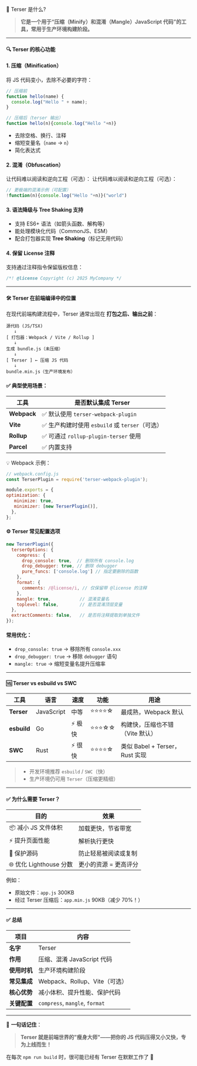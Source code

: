 🧩 Terser 是什么?

> **它是一个用于“压缩（Minify）和混淆（Mangle）JavaScript 代码”的工具，常用于生产环境构建阶段。**

---

#### 🔍 Terser 的核心功能

#### 1. **压缩（Minification）**
将 JS 代码变小，去除不必要的字符：

```js
// 压缩前
function hello(name) {
  console.log("Hello " + name);
}

// 压缩后（terser 输出）
function hello(n){console.log("Hello "+n)}
```

- 去除空格、换行、注释
- 缩短变量名（`name` → `n`）
- 简化表达式

#### 2. **混淆（Obfuscation）**
让代码难以阅读和逆向工程（可选）：
让代码难以阅读和逆向工程（可选）：

```js
// 更极端的混淆示例（可配置）
!function(n){console.log("Hello "+n)}("world")
```

#### 3. **语法降级与 Tree Shaking 支持**
- 支持 ES6+ 语法（如箭头函数、解构等）
- 能处理模块化代码（CommonJS、ESM）
- 配合打包器实现 **Tree Shaking**（标记无用代码）

#### 4. **保留 License 注释**
支持通过注释指令保留版权信息：

```js
/*! @license Copyright (c) 2025 MyCompany */
```

---

#### 🛠️ Terser 在前端编译中的位置

在现代前端构建流程中，Terser 通常出现在 **打包之后、输出之前**：

```
源代码 (JS/TSX)
   ↓
[ 打包器：Webpack / Vite / Rollup ]
   ↓
生成 bundle.js（未压缩）
   ↓
[ Terser ] ← 压缩 JS 代码
   ↓
bundle.min.js（生产环境发布）
```

#### ✅ 典型使用场景：

| 工具 | 是否默认集成 Terser |
|------|------------------|
| **Webpack** | ✅ 默认使用 `terser-webpack-plugin` |
| **Vite** | ✅ 生产构建时使用 `esbuild` 或 `terser`（可选） |
| **Rollup** | ✅ 可通过 `rollup-plugin-terser` 使用 |
| **Parcel** | ✅ 内置支持 |

💡 Webpack 示例：

```javascript
// webpack.config.js
const TerserPlugin = require('terser-webpack-plugin');

module.exports = {
optimization: {
   minimize: true,
   minimizer: [new TerserPlugin()],
  },
};
```

#### ⚙️ Terser 常见配置选项

```javascript
new TerserPlugin({
  terserOptions: {
    compress: {
      drop_console: true,  // 删除所有 console.log
      drop_debugger: true, // 删除 debugger
      pure_funcs: ['console.log'] // 指定要删除的函数
    },
    format: {
      comments: /@license/i, // 仅保留带 @license 的注释
    },
    mangle: true,           // 混淆变量名
    toplevel: false,        // 是否混淆顶层变量
  },
  extractComments: false,   // 是否将注释提取到单独文件
});
```
#### 常用优化：

- `drop_console: true` → 移除所有 `console.xxx`
- `drop_debugger: true` → 移除 `debugger` 语句
- `mangle: true` → 缩短变量名提升压缩率

---

#### 🆚 Terser vs esbuild vs SWC

| 工具        | 语言       | 速度   | 功能  | 用途                            |
| ----------- | ---------- | ------ | ----- | ------------------------------- |
| **Terser**  | JavaScript | 中等   | ⭐⭐⭐⭐☆ | 最成熟，Webpack 默认            |
| **esbuild** | Go         | ⚡ 极快 | ⭐⭐⭐☆☆ | 构建快，压缩也不错（Vite 默认） |
| **SWC**     | Rust       | ⚡ 很快 | ⭐⭐⭐⭐☆ | 类似 Babel + Terser，Rust 实现  |

> - 开发环境推荐 `esbuild` / `SWC`（快）
> - 生产环境仍可用 `Terser`（压缩更精细）

---

#### ✅ 为什么需要 Terser？

| 目的                   | 效果                  |
| ---------------------- | --------------------- |
| 📦 减小 JS 文件体积     | 加载更快，节省带宽    |
| ⚡ 提升页面性能         | 解析执行更快          |
| 🔐 保护源码             | 防止轻易被阅读或复制  |
| 🌐 优化 Lighthouse 分数 | 更小的资源 = 更高评分 |

例如：
- 原始文件：`app.js` 300KB
- 经过 Terser 压缩后：`app.min.js` 90KB（减少 70%！）

---

#### ✅ 总结

| 项目         | 内容                           |
| ------------ | ------------------------------ |
| **名字**     | Terser                         |
| **作用**     | 压缩、混淆 JavaScript 代码     |
| **使用时机** | 生产环境构建阶段               |
| **常见集成** | Webpack、Rollup、Vite（可选）  |
| **核心优势** | 减小体积、提升性能、保护代码   |
| **关键配置** | `compress`, `mangle`, `format` |

---

🎯 **一句话记住**：
> **Terser 就是前端世界的"瘦身大师"——把你的 JS 代码压得又小又快，专为上线而生！**

在每次 `npm run build` 时，很可能已经有 Terser 在默默工作了 💪